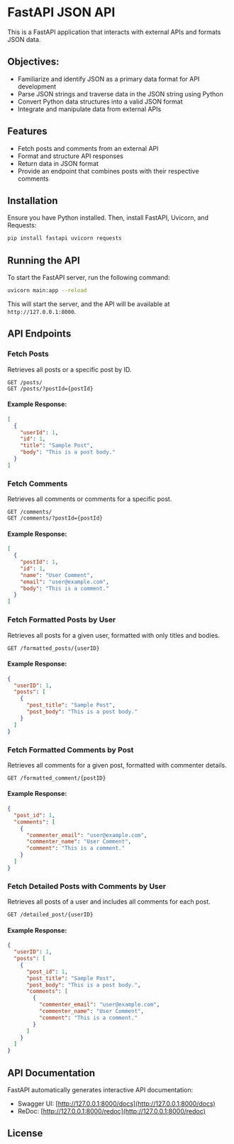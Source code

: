 # FastAPI JSON API

This is a FastAPI application that interacts with external APIs and formats JSON data.

## Objectives:
- Familiarize and identify JSON as a primary data format for API development
- Parse JSON strings and traverse data in the JSON string using Python
- Convert Python data structures into a valid JSON format
- Integrate and manipulate data from external APIs

## Features

- Fetch posts and comments from an external API
- Format and structure API responses
- Return data in JSON format
- Provide an endpoint that combines posts with their respective comments

## Installation

Ensure you have Python installed. Then, install FastAPI, Uvicorn, and Requests:

```bash
pip install fastapi uvicorn requests
```

## Running the API

To start the FastAPI server, run the following command:

```bash
uvicorn main:app --reload
```

This will start the server, and the API will be available at `http://127.0.0.1:8000`.

## API Endpoints

### Fetch Posts

Retrieves all posts or a specific post by ID.

```
GET /posts/
GET /posts/?postId={postId}
```

#### Example Response:
```json
[
  {
    "userId": 1,
    "id": 1,
    "title": "Sample Post",
    "body": "This is a post body."
  }
]
```

### Fetch Comments

Retrieves all comments or comments for a specific post.

```
GET /comments/
GET /comments/?postId={postId}
```

#### Example Response:
```json
[
  {
    "postId": 1,
    "id": 1,
    "name": "User Comment",
    "email": "user@example.com",
    "body": "This is a comment."
  }
]
```

### Fetch Formatted Posts by User

Retrieves all posts for a given user, formatted with only titles and bodies.

```
GET /formatted_posts/{userID}
```

#### Example Response:
```json
{
  "userID": 1,
  "posts": [
    {
      "post_title": "Sample Post",
      "post_body": "This is a post body."
    }
  ]
}
```

### Fetch Formatted Comments by Post

Retrieves all comments for a given post, formatted with commenter details.

```
GET /formatted_comment/{postID}
```

#### Example Response:
```json
{
  "post_id": 1,
  "comments": [
    {
      "commenter_email": "user@example.com",
      "commenter_name": "User Comment",
      "comment": "This is a comment."
    }
  ]
}
```

### Fetch Detailed Posts with Comments by User

Retrieves all posts of a user and includes all comments for each post.

```
GET /detailed_post/{userID}
```

#### Example Response:
```json
{
  "userID": 1,
  "posts": [
    {
      "post_id": 1,
      "post_title": "Sample Post",
      "post_body": "This is a post body.",
      "comments": [
        {
          "commenter_email": "user@example.com",
          "commenter_name": "User Comment",
          "comment": "This is a comment."
        }
      ]
    }
  ]
}
```

## API Documentation

FastAPI automatically generates interactive API documentation:
- Swagger UI: [http://127.0.0.1:8000/docs](http://127.0.0.1:8000/docs)
- ReDoc: [http://127.0.0.1:8000/redoc](http://127.0.0.1:8000/redoc)

## License


